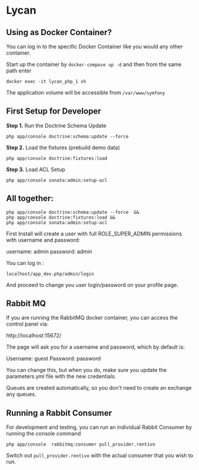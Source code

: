 Lycan
=====

Using as Docker Container?
--------------------------

You can log in to the specific Docker Container like you would any other container. 

Start up the container by `docker-compose up -d` and then from the same path enter

`docker exec -it lycan_php_1 sh`

The application volume will be accessible from `/var/www/symfony`


First Setup for Developer
-----------

**Step 1.** Run the Doctrine Schema Update

`php app/console doctrine:schema:update --force`

**Step 2.** Load the fixtures (prebuild demo data)

`php app/console doctrine:fixtures:load`

**Step 3.** Load ACL Setup

`php app/console sonata:admin:setup-acl`

All together:
-------------

```
php app/console doctrine:schema:update --force  &&
php app/console doctrine:fixtures:load &&
php app/console sonata:admin:setup-acl
```

First Install will create a user with full ROLE_SUPER_ADMIN permissions with username and password:

username: admin
password: admin

You can log in :

`localhost/app_dev.php/admin/login`

And proceed to change you user login/password on your profile page.


Rabbit MQ
---------

If you are running the RabbitMQ docker container, you can access the control panel via:

http://localhost:15672/

The page will ask you for a username and password, which by default is:

Username: guest
Password: password

You can change this, but when you do, make sure you update the parameters.yml file with the new credentials.

Queues are created automatically, so you don't need to create an exchange any queues. 

Running a Rabbit Consumer
-------------------------

For development and testing, you can run an individual Rabbit Consumer by running the console command

`php app/console  rabbitmq:consumer pull_provider.rentivo`

Switch out `pull_provider.rentivo` with the actual consumer that you wish to run. 
